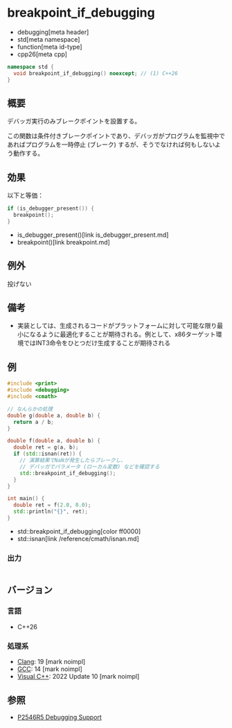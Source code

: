 # breakpoint_if_debugging
* debugging[meta header]
* std[meta namespace]
* function[meta id-type]
* cpp26[meta cpp]

```cpp
namespace std {
  void breakpoint_if_debugging() noexcept; // (1) C++26
}
```

## 概要
デバッガ実行のみブレークポイントを設置する。

この関数は条件付きブレークポイントであり、デバッガがプログラムを監視中であればプログラムを一時停止 (ブレーク) するが、そうでなければ何もしないよう動作する。


## 効果
以下と等価：

```cpp
if (is_debugger_present()) {
  breakpoint();
}
```
* is_debugger_present()[link is_debugger_present.md]
* breakpoint()[link breakpoint.md]


## 例外
投げない


## 備考
- 実装としては、生成されるコードがプラットフォームに対して可能な限り最小になるように最適化することが期待される。例として、x86ターゲット環境ではINT3命令をひとつだけ生成することが期待される


## 例
```cpp example
#include <print>
#include <debugging>
#include <cmath>

// なんらかの処理
double g(double a, double b) {
  return a / b;
}

double f(double a, double b) {
  double ret = g(a, b);
  if (std::isnan(ret)) {
    // 演算結果でNaNが発生したらブレークし、
    // デバッガでパラメータ (ローカル変数) などを確認する
    std::breakpoint_if_debugging();
  }
}

int main() {
  double ret = f(2.0, 0.0);
  std::println("{}", ret);
}
```
* std::breakpoint_if_debugging[color ff0000]
* std::isnan[link /reference/cmath/isnan.md]

### 出力
```
```


## バージョン
### 言語
- C++26

### 処理系
- [Clang](/implementation.md#clang): 19 [mark noimpl]
- [GCC](/implementation.md#gcc): 14 [mark noimpl]
- [Visual C++](/implementation.md#visual_cpp): 2022 Update 10 [mark noimpl]


## 参照
- [P2546R5 Debugging Support](https://open-std.org/jtc1/sc22/wg21/docs/papers/2023/p2546r5.html)

